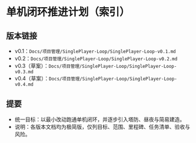 # 单机闭环推进计划（索引）

## 版本链接
- v0.1：`Docs/项目管理/SinglePlayer-Loop/SinglePlayer-Loop-v0.1.md`
- v0.2：`Docs/项目管理/SinglePlayer-Loop/SinglePlayer-Loop-v0.2.md`
- v0.3（草案）：`Docs/项目管理/SinglePlayer-Loop/SinglePlayer-Loop-v0.3.md`
- v0.4（草案）：`Docs/项目管理/SinglePlayer-Loop/SinglePlayer-Loop-v0.4.md`

## 提要
- 统一目标：以最小改动跑通单机闭环，并逐步引入塔防、昼夜与简易建造。
- 说明：各版本文档均为极简版，仅列目标、范围、里程碑、任务清单、验收与风险。


